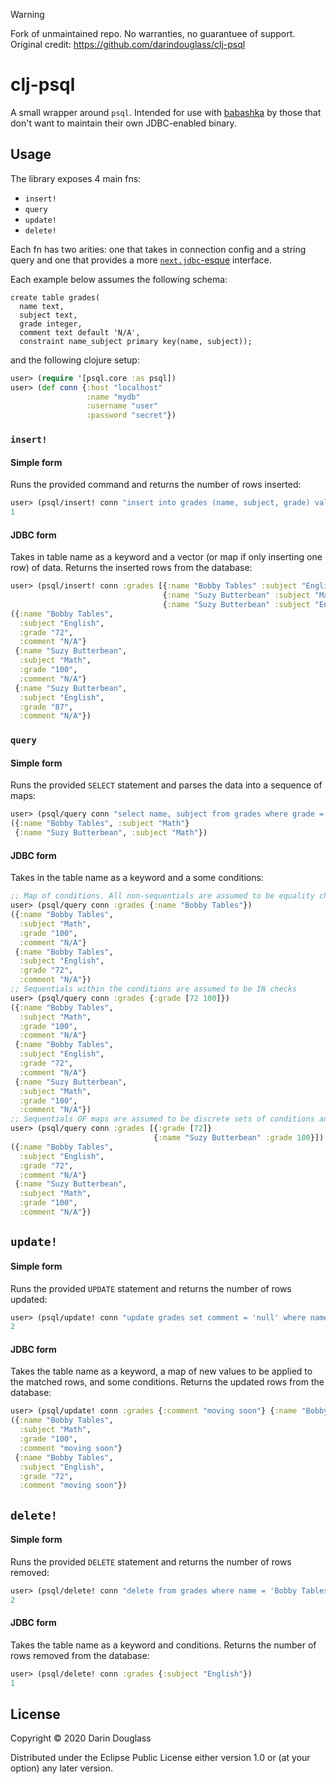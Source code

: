>[!WARNING]
>Fork of unmaintained repo. No warranties, no guarantuee of support. Original credit: https://github.com/darindouglass/clj-psql

# clj-psql

A small wrapper around `psql`. Intended for use with [babashka](https://github.com/borkdude/babashka) by those that don't want to maintain their own JDBC-enabled binary.

## Usage

The library exposes 4 main fns:

- `insert!`
- `query`
- `update!`
- `delete!`

Each fn has two arities: one that takes in connection config and a string query and one that provides a more [`next.jdbc`-esque](https://github.com/seancorfield/next-jdbc/) interface.

Each example below assumes the following schema:

```postgres
create table grades(
  name text,
  subject text,
  grade integer,
  comment text default 'N/A',
  constraint name_subject primary key(name, subject));
```

and the following clojure setup:

```clojure
user> (require '[psql.core :as psql])
user> (def conn {:host "localhost"
                 :name "mydb"
                 :username "user"
                 :password "secret"})
```

### `insert!`
#### Simple form
Runs the provided command and returns the number of rows inserted:

```clojure
user> (psql/insert! conn "insert into grades (name, subject, grade) values ('Bobby Tables', 'Math', 100)")
1
```

#### JDBC form
Takes in table name as a keyword and a vector (or map if only inserting one row) of data. Returns the inserted rows from the database:

```clojure
user> (psql/insert! conn :grades [{:name "Bobby Tables" :subject "English" :grade 72}
                                  {:name "Suzy Butterbean" :subject "Math" :grade 100}
                                  {:name "Suzy Butterbean" :subject "English" :grade 87}])
({:name "Bobby Tables",
  :subject "English",
  :grade "72",
  :comment "N/A"}
 {:name "Suzy Butterbean",
  :subject "Math",
  :grade "100",
  :comment "N/A"}
 {:name "Suzy Butterbean",
  :subject "English",
  :grade "87",
  :comment "N/A"})
```

### `query`
#### Simple form
Runs the provided `SELECT` statement and parses the data into a sequence of maps:

```clojure
user> (psql/query conn "select name, subject from grades where grade = 100")
({:name "Bobby Tables", :subject "Math"}
 {:name "Suzy Butterbean", :subject "Math"})
```

#### JDBC form
Takes in the table name as a keyword and a some conditions:

```clojure
;; Map of conditions. All non-sequentials are assumed to be equality checks.
user> (psql/query conn :grades {:name "Bobby Tables"})
({:name "Bobby Tables",
  :subject "Math",
  :grade "100",
  :comment "N/A"}
 {:name "Bobby Tables",
  :subject "English",
  :grade "72",
  :comment "N/A"})
;; Sequentials within the conditions are assumed to be IN checks
user> (psql/query conn :grades {:grade [72 100]})
({:name "Bobby Tables",
  :subject "Math",
  :grade "100",
  :comment "N/A"}
 {:name "Bobby Tables",
  :subject "English",
  :grade "72",
  :comment "N/A"}
 {:name "Suzy Butterbean",
  :subject "Math",
  :grade "100",
  :comment "N/A"})
;; Sequentials OF maps are assumed to be discrete sets of conditions and are joined by `OR`
user> (psql/query conn :grades [{:grade [72]}
                                {:name "Suzy Butterbean" :grade 100}])
({:name "Bobby Tables",
  :subject "English",
  :grade "72",
  :comment "N/A"}
 {:name "Suzy Butterbean",
  :subject "Math",
  :grade "100",
  :comment "N/A"})
```

## `update!`
#### Simple form
Runs the provided `UPDATE` statement and returns the number of rows updated:

```clojure
user> (psql/update! conn "update grades set comment = 'null' where name = 'Bobby Tables'")
2
```
#### JDBC form
Takes the table name as a keyword, a map of new values to be applied to the matched rows, and some conditions. Returns the updated rows from the database:

```clojure
user> (psql/update! conn :grades {:comment "moving soon"} {:name "Bobby Tables"})
({:name "Bobby Tables",
  :subject "Math",
  :grade "100",
  :comment "moving soon"}
 {:name "Bobby Tables",
  :subject "English",
  :grade "72",
  :comment "moving soon"})
```

## `delete!`
#### Simple form
Runs the provided `DELETE` statement and returns the number of rows removed:

```clojure
user> (psql/delete! conn "delete from grades where name = 'Bobby Tables'")
2
```

#### JDBC form
Takes the table name as a keyword and conditions. Returns the number of rows removed from the database:

```clojure
user> (psql/delete! conn :grades {:subject "English"})
1 
```

## License

Copyright © 2020 Darin Douglass

Distributed under the Eclipse Public License either version 1.0 or (at your option) any later version.
